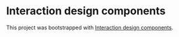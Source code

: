 # Interaction design components

This project was bootstrapped with [Interaction design components](https://4mazom8383.github.io/interaction-design/).


